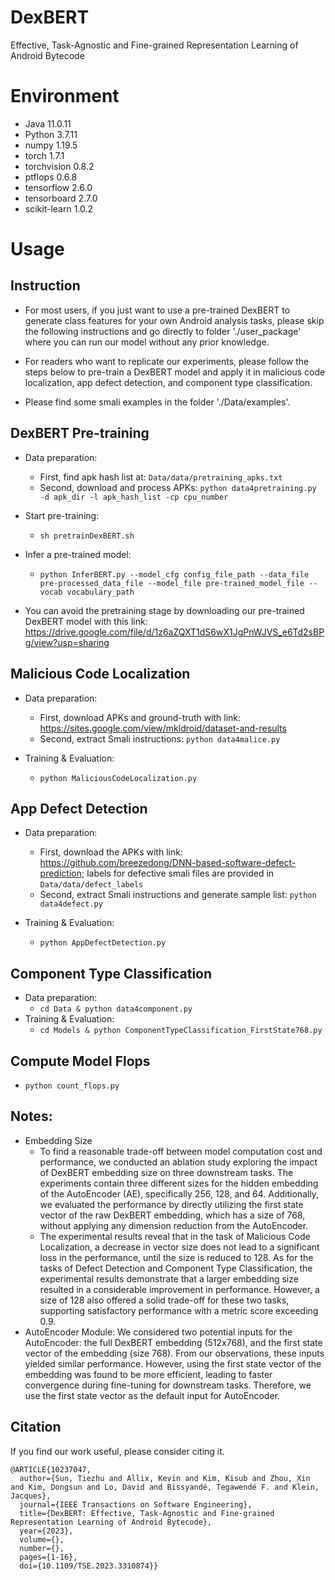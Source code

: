 # DexBERT
Effective, Task-Agnostic and Fine-grained Representation Learning of Android Bytecode

# Environment

  - Java 11.0.11
  - Python 3.7.11
  - numpy 1.19.5
  - torch 1.7.1
  - torchvision 0.8.2
  - ptflops 0.6.8
  - tensorflow 2.6.0
  - tensorboard 2.7.0
  - scikit-learn 1.0.2

# Usage

## Instruction
  -  For most users, if you just want to use a pre-trained DexBERT to generate class features for your own Android analysis tasks, please skip the following instructions and go directly to folder './user_package' where you can run our model without any prior knowledge.
  
  - For readers who want to replicate our experiments, please follow the steps below to pre-train a DexBERT model and apply it in malicious code localization, app defect detection, and component type classification.

  - Please find some smali examples in the folder './Data/examples'.

## DexBERT Pre-training
  - Data preparation: 
    - First, find apk hash list at: ```Data/data/pretraining_apks.txt```
    - Second, download and process APKs: ```python data4pretraining.py -d apk_dir -l apk_hash_list -cp cpu_number```

  - Start pre-training: 
    - ```sh pretrainDexBERT.sh```

  - Infer a pre-trained model: 
    - ```python InferBERT.py --model_cfg config_file_path --data_file pre-processed_data_file --model_file pre-trained_model_file --vocab vocabulary_path```
  
  - You can avoid the pretraining stage by downloading our pre-trained DexBERT model with this link: https://drive.google.com/file/d/1z6aZQXT1dS6wX1JgPnWJVS_e6Td2sBPg/view?usp=sharing

## Malicious Code Localization
  - Data preparation: 
    - First, download APKs and ground-truth with link: https://sites.google.com/view/mkldroid/dataset-and-results
    - Second, extract Smali instructions: ```python data4malice.py```

  - Training & Evaluation:
    - ```python MaliciousCodeLocalization.py```

## App Defect Detection
  - Data preparation:
    - First, download the APKs with link: https://github.com/breezedong/DNN-based-software-defect-prediction; labels for defective smali files are provided in ```Data/data/defect_labels```
    - Second, extract Smali instructions and generate sample list: ```python data4defect.py```

  - Training & Evaluation:
    - ```python AppDefectDetection.py```

## Component Type Classification
  - Data preparation:
    - ```cd Data & python data4component.py```
  - Training & Evaluation:
    - ```cd Models & python ComponentTypeClassification_FirstState768.py```

## Compute Model Flops
  - ```python count_flops.py```

## Notes:
  - Embedding Size
    - To find a reasonable trade-off between model computation cost and performance, we conducted an ablation study exploring the impact of DexBERT embedding size on three downstream tasks. The experiments contain three different sizes for the hidden embedding of the AutoEncoder (AE), specifically 256, 128, and 64. Additionally, we evaluated the performance by directly utilizing the first state vector of the raw DexBERT embedding, which has a size of 768, without applying any dimension reduction from the AutoEncoder. 
    - The experimental results reveal that in the task of Malicious Code Localization, a decrease in vector size does not lead to a significant loss in the performance, until the size is reduced to 128. As for the tasks of Defect Detection and Component Type Classification, the experimental results demonstrate that a larger embedding size resulted in a considerable improvement in performance. However, a size of 128 also offered a solid trade-off for these two tasks, supporting satisfactory performance with a metric score exceeding 0.9.
  - AutoEncoder Module: We considered two potential inputs for the AutoEncoder: the full DexBERT embedding (512x768), and the first state vector of the embedding (size 768). From our observations, these inputs yielded similar performance. However, using the first state vector of the embedding was found to be more efficient, leading to faster convergence during fine-tuning for downstream tasks. Therefore, we use the first state vector as the default input for AutoEncoder.

## Citation
If you find our work useful, please consider citing it.
```
@ARTICLE{10237047,
  author={Sun, Tiezhu and Allix, Kevin and Kim, Kisub and Zhou, Xin and Kim, Dongsun and Lo, David and Bissyandé, Tegawendé F. and Klein, Jacques},
  journal={IEEE Transactions on Software Engineering}, 
  title={DexBERT: Effective, Task-Agnostic and Fine-grained Representation Learning of Android Bytecode}, 
  year={2023},
  volume={},
  number={},
  pages={1-16},
  doi={10.1109/TSE.2023.3310874}}
```